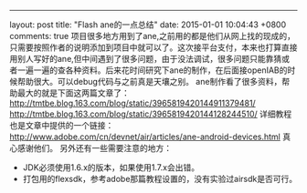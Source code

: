 ---
layout: post
title: "Flash ane的一点总结"
date: 2015-01-01 10:04:43 +0800
comments: true
项目很多地方用到了ane,之前用的都是他们从网上找的现成的，只需要按照作者的说明添加到项目中就可以了。这次接平台支付，本来也打算直接用别人写好的ane,但中间遇到了很多问题，由于没法调试，很多问题只能靠猜或者一遍一遍的查各种资料。后来花时间研究下ane的制作，在后面接openIAB的时候帮助很大。可以debug代码与之前真是天壤之别。
ane制作看了很多资料，帮助最大的就是下面这两篇文章了：
http://tmtbe.blog.163.com/blog/static/3965819420144911379481/
http://tmtbe.blog.163.com/blog/static/3965819420144128244510/
详细教程也是文章中提供的一个链接：
http://www.adobe.com/cn/devnet/air/articles/ane-android-devices.html
真心感谢他们。
另外还有一些需要注意的地方：

* JDK必须使用1.6.x的版本，如果使用1.7.x会出错。
* 打包用的flexsdk，参考adobe那篇教程设置的，没有实验过airsdk是否可行。